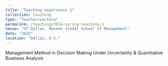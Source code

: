 ```yaml
---
title: "Teaching experience 1"
collection: teaching
type: "Teacher/Lecture"
permalink: /teaching/2014-spring-teaching-1
venue: "UT Dallas, Naveen Jindal School of Management"
date: "2025"
location: "Dallas, U.S."
---
```


Management Method in Decision Making Under Uncertainty & Quantitative Business Analysis   


